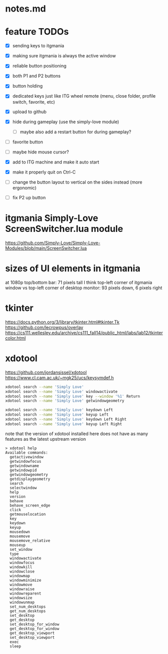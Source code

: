 # notes.md

# feature TODOs
- [x] sending keys to itgmania
- [x] making sure itgmania is always the active window
- [x] reliable button positioning
- [x] both P1 and P2 buttons
- [x] button holding
- [x] dedicated keys just like ITG wheel remote (menu, close folder, profile switch, favorite, etc)
- [x] upload to github
- [x] hide during gameplay (use the simply-love module)
  - [ ] maybe also add a restart button for during gameplay?
- [ ] favorite button
- [ ] maybe hide mouse cursor?
- [x] add to ITG machine and make it auto start
- [x] make it properly quit on Ctrl-C
- [ ] change the button layout to vertical on the sides instead (more ergonomic)
- [ ] fix P2 up button


# itgmania Simply-Love ScreenSwitcher.lua module
https://github.com/Simply-Love/Simply-Love-Modules/blob/main/ScreenSwitcher.lua


# sizes of UI elements in itgmania
at 1080p
top/bottom bar: 71 pixels tall I think
top-left corner of itgmania window vs top-left corner of desktop monitor: 93 pixels down, 6 pixels right



# tkinter
https://docs.python.org/3/library/tkinter.html#tkinter.Tk
https://github.com/lecrowpus/overlay
https://cs111.wellesley.edu/archive/cs111_fall14/public_html/labs/lab12/tkintercolor.html


# xdotool
https://github.com/jordansissel/xdotool
https://www.cl.cam.ac.uk/~mgk25/ucs/keysymdef.h
```bash
xdotool search --name 'Simply Love'
xdotool search --name 'Simply Love' windowactivate
xdotool search --name 'Simply Love' key --window '%1' Return
xdotool search --name 'Simply Love' getwindowgeometry

xdotool search --name 'Simply Love' keydown Left
xdotool search --name 'Simply Love' keyup Left
xdotool search --name 'Simply Love' keydown Left Right
xdotool search --name 'Simply Love' keyup Left Right

```

note that the version of xdotool installed here does not have as many features as the latest upstream version
```log
> xdotool help 
Available commands:
  getactivewindow
  getwindowfocus
  getwindowname
  getwindowpid
  getwindowgeometry
  getdisplaygeometry
  search
  selectwindow
  help
  version
  behave
  behave_screen_edge
  click
  getmouselocation
  key
  keydown
  keyup
  mousedown
  mousemove
  mousemove_relative
  mouseup
  set_window
  type
  windowactivate
  windowfocus
  windowkill
  windowclose
  windowmap
  windowminimize
  windowmove
  windowraise
  windowreparent
  windowsize
  windowunmap
  set_num_desktops
  get_num_desktops
  set_desktop
  get_desktop
  set_desktop_for_window
  get_desktop_for_window
  get_desktop_viewport
  set_desktop_viewport
  exec
  sleep
```

